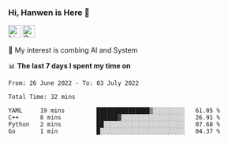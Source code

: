 ### Hi, Hanwen is Here 👋
<p>
	<a href="https://www.linkedin.com/in/liu-hanwen/"><img src="https://img.shields.io/badge/@hanwen-0A66C2?style=flat&logo=LinkedIn&logoColor=white" alt="Linkedin"  height="25px"/></a> 
	<a href="https://scholar.google.com/citations?user=HDF0su0AAAAJ"><img src="https://img.shields.io/badge/scholar-4385FE.svg?&style=plastic&logo=google-scholar&logoColor=white" alt="Google Scholar" height="25px"> </a>
</p>
🌱 My interest is combing AI and System

📊 **The last 7 days I spent my time on** 
<!--START_SECTION:waka-->

```text
From: 26 June 2022 - To: 03 July 2022

Total Time: 32 mins

YAML     19 mins         ███████████████▒░░░░░░░░░   61.05 %
C++      8 mins          ██████▓░░░░░░░░░░░░░░░░░░   26.91 %
Python   2 mins          ██░░░░░░░░░░░░░░░░░░░░░░░   07.68 %
Go       1 min           █░░░░░░░░░░░░░░░░░░░░░░░░   04.37 %
```

<!--END_SECTION:waka-->


<!--
**david990917/david990917** is a ✨ _special_ ✨ repository because its `README.md` (this file) appears on your GitHub profile.

Here are some ideas to get you started:

- 🔭 I’m currently working on ...
- 🌱 I’m currently learning ...
- 👯 I’m looking to collaborate on ...
- 🤔 I’m looking for help with ...
- 💬 Ask me about ...
- 📫 How to reach me: ...
- 😄 Pronouns: ...
- ⚡ Fun fact: ...
-->
